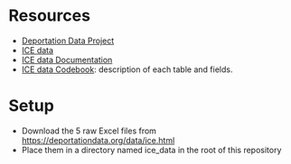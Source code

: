 # Resources
- [Deportation Data Project](https://deportationdata.org/)
- [ICE data](https://deportationdata.org/data/ice.html)
- [ICE data Documentation](https://deportationdata.org/docs/ice.html#codebook)
- [ICE data Codebook](https://deportationdata.org/docs/ice/codebook.html): description of each table and fields.

# Setup
- Download the 5 raw Excel files from https://deportationdata.org/data/ice.html
- Place them in a directory named ice_data in the root of this repository

